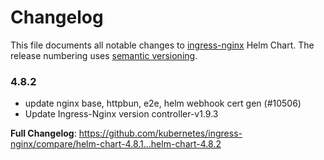 # Changelog

This file documents all notable changes to [ingress-nginx](https://github.com/kubernetes/ingress-nginx) Helm Chart. The release numbering uses [semantic versioning](http://semver.org).

### 4.8.2

* update nginx base, httpbun, e2e, helm webhook cert gen (#10506)
* Update Ingress-Nginx version controller-v1.9.3

**Full Changelog**: https://github.com/kubernetes/ingress-nginx/compare/helm-chart-4.8.1...helm-chart-4.8.2
